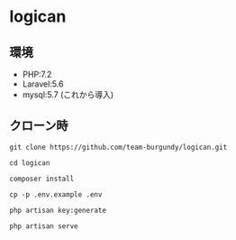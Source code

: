 # logican
## 環境
- PHP:7.2
- Laravel:5.6
- mysql:5.7 (これから導入)

## クローン時
```
git clone https://github.com/team-burgundy/logican.git
```
```
cd logican
```
```
composer install
```
```
cp -p .env.example .env
```
```
php artisan key:generate
```
```
php artisan serve
```
